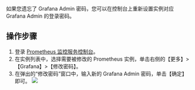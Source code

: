 

如果您遗忘了 Grafana Admin 密码，您可以在控制台上重新设置实例对应 Grafana Admin 的登录密码。





## 操作步骤

1. 登录 [ Prometheus 监控服务控制台](https://console.cloud.tencent.com/monitor/prometheus)。
2. 在实例列表中，选择需要被修改的 Prometheus 实例，单击右侧的【更多】>【Grafana】>【修改密码】。
3. 在弹出的“修改密码”窗口中，输入新的 Grafana Admin 密码，单击【确定】即可。
![](https://main.qcloudimg.com/raw/74eedd84071759e0e9221854ee63575e.png)
